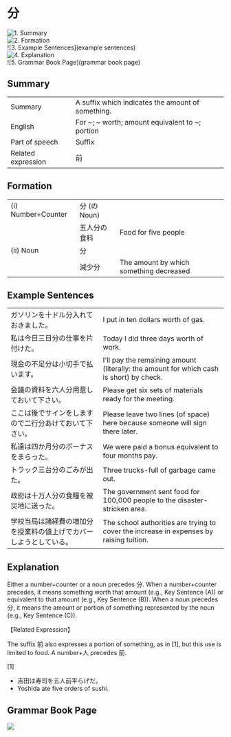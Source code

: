# 分

![1. Summary](summary)<br>
![2. Formation](formation)<br>
![3. Example Sentences](example sentences)<br>
![4. Explanation](explanation)<br>
![5. Grammar Book Page](grammar book page)<br>


## Summary

<table><tr>   <td>Summary</td>   <td>A suffix which indicates the amount of something.</td></tr><tr>   <td>English</td>   <td>For ~; ~ worth; amount equivalent to ~; portion</td></tr><tr>   <td>Part of speech</td>   <td>Suffix</td></tr><tr>   <td>Related expression</td>   <td>前</td></tr></table>

## Formation

<table class="table"> <tbody><tr class="tr head"> <td class="td"><span class="numbers">(i) </span><span class="bold"><span>Number+Counter</span> </span></td> <td class="td"><span class="concept">分</span><span> (<span class="concept">の</span>Noun)</span> </td> <td class="td"><span>&nbsp;</span></td> </tr> <tr class="tr"> <td class="td"><span>&nbsp;</span></td> <td class="td"><span>五人<span class="concept">分の</span>食料</span> </td> <td class="td"><span>Food for five people</span></td> </tr> <tr class="tr head"> <td class="td"><span class="numbers">(ii)</span> <span> <span class="bold">Noun</span></span></td> <td class="td"><span class="concept">分</span> </td> <td class="td"><span>&nbsp;</span></td> </tr> <tr class="tr"> <td class="td"><span>&nbsp;</span></td> <td class="td"><span>減少<span class="concept">分</span></span> </td> <td class="td"><span>The amount by which    something decreased</span></td> </tr> </tbody></table>

## Example Sentences

<table><tr>   <td>ガソリンを十ドル分入れておきました。</td>   <td>I put in ten dollars worth of gas.</td></tr><tr>   <td>私は今日三日分の仕事を片付けた。</td>   <td>Today I did three days worth of work.</td></tr><tr>   <td>現金の不足分は小切手で払います。</td>   <td>I'll pay the remaining amount (literally: the amount for which cash is short) by check.</td></tr><tr>   <td>会議の資料を六人分用意しておいて下さい。</td>   <td>Please get six sets of materials ready for the meeting.</td></tr><tr>   <td>ここは後でサインをしますので二行分あけておいて下さい。</td>   <td>Please leave two lines (of space) here because someone will sign there later.</td></tr><tr>   <td>私達は四か月分のボーナスをまらった。</td>   <td>We were paid a bonus equivalent to four months pay.</td></tr><tr>   <td>トラック三台分のごみが出た。</td>   <td>Three trucks-full of garbage came out.</td></tr><tr>   <td>政府は十万人分の食糧を被災地に送った。</td>   <td>The government sent food for 100,000 people to the disaster-stricken area.</td></tr><tr>   <td>学校当局は諸経費の増加分を授業料の値上げでカバーしようとしている。</td>   <td>The school authorities are trying to cover the increase in expenses by raising tuition.</td></tr></table>

## Explanation

<p>Either a number+counter or a noun precedes <span class="cloze">分</span>. When a number+counter precedes, it means something worth that amount (e.g., Key Sentence (A)) or equivalent to that amount (e.g., Key Sentence (B)). When a noun precedes <span class="cloze">分</span>, it means the amount or portion of something represented by the noun (e.g., Key Sentence (C)).</p>  <p>【Related Expression】</p>  <p>The suffix 前 also expresses a portion of something, as in [1], but this use is limited to food. A number+人 precedes 前.</p>  <p>[1]</p>  <ul> <li>吉田は寿司を五人前平らげだ。</li> <li>Yoshida ate five orders of sushi.</li> </ul>

## Grammar Book Page

![](../img/Intermediate分.png)

